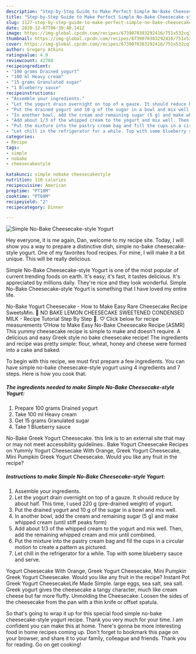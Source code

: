```yaml
---
description: "Step-by-Step Guide to Make Perfect Simple No-Bake Cheesecake-style Yogurt"
title: "Step-by-Step Guide to Make Perfect Simple No-Bake Cheesecake-style Yogurt"
slug: 1127-step-by-step-guide-to-make-perfect-simple-no-bake-cheesecake-style-yogurt
date: 2020-12-07T06:39:40.141Z
image: https://img-global.cpcdn.com/recipes/6739070383292416/751x532cq70/simple-no-bake-cheesecake-style-yogurt-recipe-main-photo.jpg
thumbnail: https://img-global.cpcdn.com/recipes/6739070383292416/751x532cq70/simple-no-bake-cheesecake-style-yogurt-recipe-main-photo.jpg
cover: https://img-global.cpcdn.com/recipes/6739070383292416/751x532cq70/simple-no-bake-cheesecake-style-yogurt-recipe-main-photo.jpg
author: Gregory Atkins
ratingvalue: 4.9
reviewcount: 42760
recipeingredient:
- "100 grams Drained yogurt"
- "100 ml Heavy cream"
- "15 grams Granulated sugar"
- "1 Blueberry sauce"
recipeinstructions:
- "Assemble your ingredients."
- "Let the yogurt drain overnight on top of a gauze. It should reduce by about half. This time, I used 220 g (pre-drained weight) of yogurt."
- "Put the drained yogurt and 10 g of the sugar in a bowl and mix well."
- "In another bowl, add the cream and remaining sugar (5 g) and make whipped cream (until stiff peaks form)"
- "Add about 1/3 of the whipped cream to the yogurt and mix well. Then, add the remaining whipped cream and mix until combined."
- "Put the mixture into the pastry cream bag and fill the cups in a circular motion to create a pattern as pictured."
- "Let chill in the refrigerator for a while. Top with some blueberry sauce and serve."
categories:
- Recipe
tags:
- simple
- nobake
- cheesecakestyle

katakunci: simple nobake cheesecakestyle 
nutrition: 110 calories
recipecuisine: American
preptime: "PT18M"
cooktime: "PT60M"
recipeyield: "2"
recipecategory: Dinner

---
```



![Simple No-Bake Cheesecake-style Yogurt](https://img-global.cpcdn.com/recipes/6739070383292416/751x532cq70/simple-no-bake-cheesecake-style-yogurt-recipe-main-photo.jpg)

Hey everyone, it is me again, Dan, welcome to my recipe site. Today, I will show you a way to prepare a distinctive dish, simple no-bake cheesecake-style yogurt. One of my favorites food recipes. For mine, I will make it a bit unique. This will be really delicious.

Simple No-Bake Cheesecake-style Yogurt is one of the most popular of current trending foods on earth. It's easy, it's fast, it tastes delicious. It's appreciated by millions daily. They're nice and they look wonderful. Simple No-Bake Cheesecake-style Yogurt is something that I have loved my entire life.

No-Bake Yogurt Cheesecake - How to Make Easy Rare Cheesecake Recipe SweetsMin. 🍋 NO BAKE LEMON CHEESECAKE SWEETENED CONDENSED MILK - Recipe Tutorial Step By Step 🍋. ♡ Click below for recipe measurements ♡How to Make Easy No-Bake Cheesecake Recipe [ASMR] This yummy cheesecake recipe is simple to make and doesn&#39;t require. A delicious and easy Greek style no bake cheesecake recipe! The ingredients and recipe was pretty simple: flour, wheat, honey and cheese were formed into a cake and baked.


To begin with this recipe, we must first prepare a few ingredients. You can have simple no-bake cheesecake-style yogurt using 4 ingredients and 7 steps. Here is how you cook that.

<!--inarticleads1-->

##### The ingredients needed to make Simple No-Bake Cheesecake-style Yogurt:

1. Prepare 100 grams Drained yogurt
1. Take 100 ml Heavy cream
1. Get 15 grams Granulated sugar
1. Take 1 Blueberry sauce


No-Bake Greek Yogurt Cheesecake. this link is to an external site that may or may not meet accessibility guidelines.. Bake Yogurt Cheesecake Recipes on Yummly Yogurt Cheesecake With Orange, Greek Yogurt Cheesecake, Mini Pumpkin Greek Yogurt Cheesecake. Would you like any fruit in the recipe? 

<!--inarticleads2-->

##### Instructions to make Simple No-Bake Cheesecake-style Yogurt:

1. Assemble your ingredients.
1. Let the yogurt drain overnight on top of a gauze. It should reduce by about half. This time, I used 220 g (pre-drained weight) of yogurt.
1. Put the drained yogurt and 10 g of the sugar in a bowl and mix well.
1. In another bowl, add the cream and remaining sugar (5 g) and make whipped cream (until stiff peaks form)
1. Add about 1/3 of the whipped cream to the yogurt and mix well. Then, add the remaining whipped cream and mix until combined.
1. Put the mixture into the pastry cream bag and fill the cups in a circular motion to create a pattern as pictured.
1. Let chill in the refrigerator for a while. Top with some blueberry sauce and serve.


Yogurt Cheesecake With Orange, Greek Yogurt Cheesecake, Mini Pumpkin Greek Yogurt Cheesecake. Would you like any fruit in the recipe? Instant Pot Greek Yogurt CheesecakeLife Made Simple. large eggs, sea salt, sea salt. Greek yogurt gives the cheesecake a tangy character, much like cream cheese but far more fluffy. Unmolding the Cheesecake: Loosen the sides of the cheesecake from the pan with a thin knife or offset spatula. 

So that's going to wrap it up for this special food simple no-bake cheesecake-style yogurt recipe. Thank you very much for your time. I am confident you can make this at home. There's gonna be more interesting food in home recipes coming up. Don't forget to bookmark this page on your browser, and share it to your family, colleague and friends. Thank you for reading. Go on get cooking!
